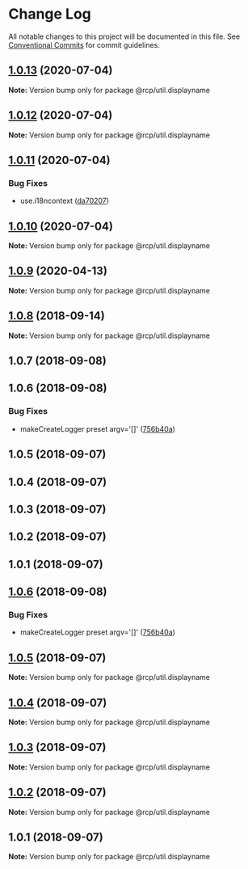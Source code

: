 # Change Log

All notable changes to this project will be documented in this file.
See [Conventional Commits](https://conventionalcommits.org) for commit guidelines.

<a name="1.0.13"></a>

## [1.0.13](https://github.com/imcuttle/rcp/compare/@rcp/util.displayname@1.0.12...@rcp/util.displayname@1.0.13) (2020-07-04)

**Note:** Version bump only for package @rcp/util.displayname

<a name="1.0.12"></a>

## [1.0.12](https://github.com/imcuttle/rcp/compare/@rcp/util.displayname@1.0.11...@rcp/util.displayname@1.0.12) (2020-07-04)

**Note:** Version bump only for package @rcp/util.displayname

<a name="1.0.11"></a>

## [1.0.11](https://github.com/imcuttle/rcp/compare/@rcp/util.displayname@1.0.10...@rcp/util.displayname@1.0.11) (2020-07-04)

### Bug Fixes

- use.i18ncontext ([da70207](https://github.com/imcuttle/rcp/commit/da70207))

<a name="1.0.10"></a>

## [1.0.10](https://github.com/imcuttle/rcp/compare/@rcp/util.displayname@1.0.9...@rcp/util.displayname@1.0.10) (2020-07-04)

**Note:** Version bump only for package @rcp/util.displayname

<a name="1.0.9"></a>

## [1.0.9](https://github.com/imcuttle/rcp/compare/@rcp/util.displayname@1.0.8...@rcp/util.displayname@1.0.9) (2020-04-13)

**Note:** Version bump only for package @rcp/util.displayname

<a name="1.0.8"></a>

## [1.0.8](https://github.com/imcuttle/rcp/compare/@rcp/util.displayname@1.0.7...@rcp/util.displayname@1.0.8) (2018-09-14)

**Note:** Version bump only for package @rcp/util.displayname

<a name="1.0.7"></a>

## 1.0.7 (2018-09-08)

<a name="1.0.6"></a>

## 1.0.6 (2018-09-08)

### Bug Fixes

- makeCreateLogger preset argv='[]' ([756b40a](https://github.com/imcuttle/rcp/commit/756b40a))

<a name="1.0.5"></a>

## 1.0.5 (2018-09-07)

<a name="1.0.4"></a>

## 1.0.4 (2018-09-07)

<a name="1.0.3"></a>

## 1.0.3 (2018-09-07)

<a name="1.0.2"></a>

## 1.0.2 (2018-09-07)

<a name="1.0.1"></a>

## 1.0.1 (2018-09-07)

<a name="1.0.6"></a>

## [1.0.6](https://github.com/imcuttle/rcp/compare/v1.0.5...v1.0.6) (2018-09-08)

### Bug Fixes

- makeCreateLogger preset argv='[]' ([756b40a](https://github.com/imcuttle/rcp/commit/756b40a))

<a name="1.0.5"></a>

## [1.0.5](https://github.com/imcuttle/rcp/compare/v1.0.4...v1.0.5) (2018-09-07)

**Note:** Version bump only for package @rcp/util.displayname

<a name="1.0.4"></a>

## [1.0.4](https://github.com/imcuttle/rcp/compare/v1.0.3...v1.0.4) (2018-09-07)

**Note:** Version bump only for package @rcp/util.displayname

<a name="1.0.3"></a>

## [1.0.3](https://github.com/imcuttle/rcp/compare/v1.0.2...v1.0.3) (2018-09-07)

**Note:** Version bump only for package @rcp/util.displayname

<a name="1.0.2"></a>

## [1.0.2](https://github.com/imcuttle/rcp/compare/v1.0.1...v1.0.2) (2018-09-07)

**Note:** Version bump only for package @rcp/util.displayname

<a name="1.0.1"></a>

## 1.0.1 (2018-09-07)

**Note:** Version bump only for package @rcp/util.displayname
